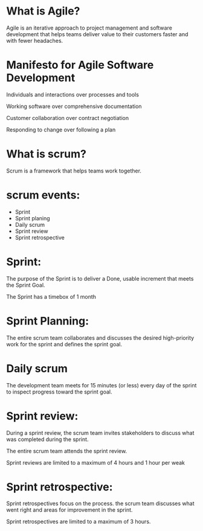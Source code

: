 # What is Agile?

  Agile is an iterative approach to project management and software development that helps teams deliver value to their customers faster and with fewer headaches.


# Manifesto for Agile Software Development

  Individuals and interactions          over          processes and tools

  Working software                      over          comprehensive documentation

  Customer collaboration                over          contract negotiation

  Responding to change                  over          following a plan


# What is scrum?
  
  Scrum is a framework that helps teams work together.

# scrum events:

  - Sprint
  - Sprint planing
  - Daily scrum
  - Sprint review
  - Sprint retrospective

# Sprint:
  
  The purpose of the Sprint is to deliver a Done, usable increment that meets the Sprint Goal.

  The Sprint has a timebox of 1 month
  
# Sprint Planning:
  
  The entire scrum team collaborates and discusses the desired high-priority work for the sprint and defines the sprint goal.

# Daily scrum
  
  The development team meets for 15 minutes (or less) every day of the sprint to inspect progress toward the sprint goal.

# Sprint review:
  
  During a sprint review, the scrum team invites stakeholders to discuss what was completed during the sprint.
  
  The entire scrum team attends the sprint review.
  
  Sprint reviews are limited to a maximum of 4 hours and 1 hour per weak

# Sprint retrospective:
  
  Sprint retrospectives focus on the process. the scrum team discusses what went right and    areas for improvement in the sprint.
  
  Sprint retrospectives are limited to a maximum of 3 hours. 
